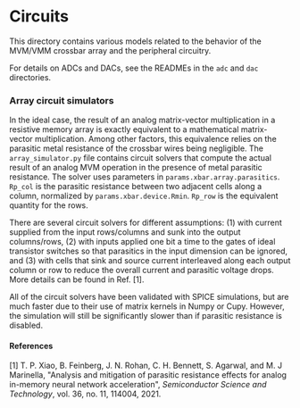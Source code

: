 # Circuits

This directory contains various models related to the behavior of the MVM/VMM crossbar array and the peripheral circuitry.

For details on ADCs and DACs, see the READMEs in the ``adc`` and ``dac`` directories.

### Array circuit simulators

In the ideal case, the result of an analog matrix-vector multiplication in a resistive memory array is exactly equivalent to a mathematical matrix-vector multiplication. Among other factors, this equivalence relies on the parasitic metal resistance of the crossbar wires being negligible. The ``array_simulator.py`` file contains circuit solvers that compute the actual result of an analog MVM operation in the presence of metal parasitic resistance. The solver uses parameters in ``params.xbar.array.parasitics``. ``Rp_col`` is the parasitic resistance between two adjacent cells along a column, normalized by ``params.xbar.device.Rmin``. ``Rp_row`` is the equivalent quantity for the rows.

There are several circuit solvers for different assumptions: (1) with current supplied from the input rows/columns and sunk into the output columns/rows, (2) with inputs applied one bit a time to the gates of ideal transistor switches so that parasitics in the input dimension can be ignored, and (3) with cells that sink and source current interleaved along each output column or row to reduce the overall current and parasitic voltage drops. More details can be found in Ref. [1].

All of the circuit solvers have been validated with SPICE simulations, but are much faster due to their use of matrix kernels in Numpy or Cupy. However, the simulation will still be significantly slower than if parasitic resistance is disabled.

#### References

[1] T. P. Xiao, B. Feinberg, J. N. Rohan, C. H. Bennett, S. Agarwal, and M. J Marinella, "Analysis and mitigation of parasitic resistance effects for analog in-memory neural network acceleration", _Semiconductor Science and Technology_, vol. 36, no. 11, 114004, 2021.
